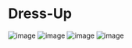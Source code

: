 # Dress-Up

![image](https://github.com/kunal7216/Dress-Up/assets/112888767/5d2db186-90e7-42a6-b7f8-c0bd178112ff)
![image](https://github.com/kunal7216/Dress-Up/assets/112888767/ea7d1e0a-32e4-4b5f-a166-b481d25eaef0)
![image](https://github.com/kunal7216/Dress-Up/assets/112888767/65a441b0-0ab5-4dd4-afe6-352e724f53fc)
![image](https://github.com/kunal7216/Dress-Up/assets/112888767/c42c4be9-dc8d-498b-9783-f708ef8af605)
